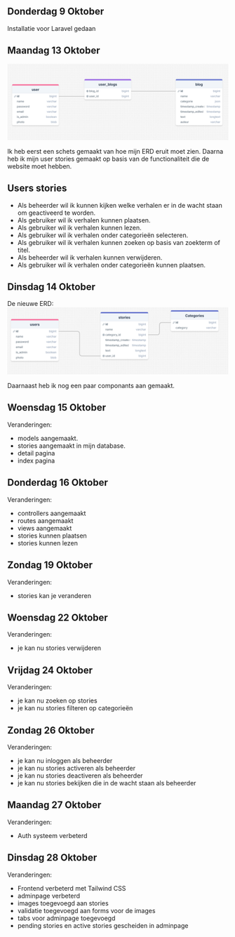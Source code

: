 ## Donderdag 9 Oktober

Installatie voor Laravel gedaan

## Maandag 13 Oktober

![img.png](img/img.png)

Ik heb eerst een schets gemaakt van hoe mijn ERD eruit moet zien. Daarna heb ik mijn user stories gemaakt
op basis van de functionaliteit die de website moet hebben.

## Users stories

- Als beheerder wil ik kunnen kijken welke verhalen er in de wacht staan om geactiveerd te worden.
- Als gebruiker wil ik verhalen kunnen plaatsen.
- Als gebruiker wil ik verhalen kunnen lezen.
- Als gebruiker wil ik verhalen onder categorieën selecteren.
- Als gebruiker wil ik verhalen kunnen zoeken op basis van zoekterm of titel.
- Als beheerder wil ik verhalen kunnen verwijderen.
- Als gebruiker wil ik verhalen onder categorieën kunnen plaatsen.

## Dinsdag 14 Oktober

De nieuwe ERD:
![img_1.png](img/img_1.png)

Daarnaast heb ik nog een paar componants aan gemaakt.

## Woensdag 15 Oktober

Veranderingen:

- models aangemaakt.
- stories aangemaakt in mijn database.
- detail pagina
- index pagina

## Donderdag 16 Oktober

Veranderingen:

- controllers aangemaakt
- routes aangemaakt
- views aangemaakt
- stories kunnen plaatsen
- stories kunnen lezen

## Zondag 19 Oktober

Veranderingen:

- stories kan je veranderen

## Woensdag 22 Oktober

Veranderingen:

- je kan nu stories verwijderen

## Vrijdag 24 Oktober

Veranderingen:

- je kan nu zoeken op stories
- je kan nu stories filteren op categorieën

## Zondag 26 Oktober

Veranderingen:

- je kan nu inloggen als beheerder
- je kan nu stories activeren als beheerder
- je kan nu stories deactiveren als beheerder
- je kan nu stories bekijken die in de wacht staan als beheerder

## Maandag 27 Oktober

Veranderingen:

- Auth systeem verbeterd

## Dinsdag 28 Oktober

Veranderingen:

- Frontend verbeterd met Tailwind CSS
- adminpage verbeterd
- images toegevoegd aan stories
- validatie toegevoegd aan forms voor de images
- tabs voor adminpage toegevoegd
- pending stories en active stories gescheiden in adminpage
